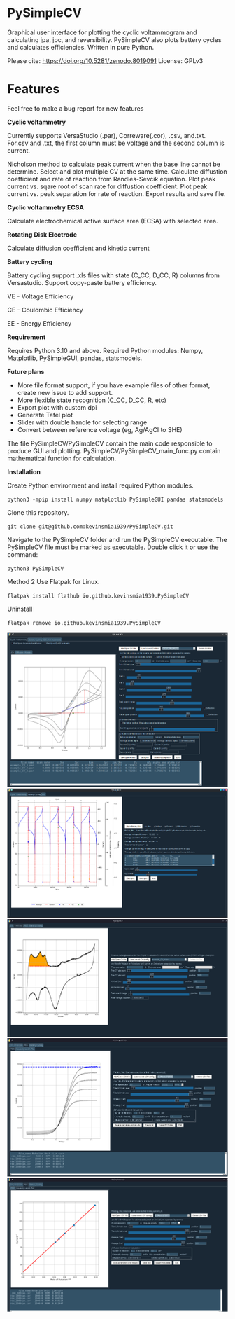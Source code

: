 # PySimpleCV
Graphical user interface for plotting the cyclic voltammogram and calculating jpa, jpc, and reversibility.
PySimpleCV also plots battery cycles and calculates efficiencies. Written in pure Python.

Please cite: https://doi.org/10.5281/zenodo.8019091
License: GPLv3

# Features

Feel free to make a bug report for new features

**Cyclic voltammetry**

Currently supports VersaStudio (.par), Correware(.cor), .csv, and.txt.
For.csv and .txt, the first column must be voltage and the second column is current.

Nicholson method to calculate peak current when the base line cannot be determine.
Select and plot multiple CV at the same time.
Calculate diffustion coefficient and rate of reaction from Randles-Sevcik equation.
Plot peak current vs. sqare root of scan rate for diffustion coefficient.
Plot peak current vs. peak separation for rate of reaction.
Export results and save file.

**Cyclic voltammetry ECSA**

Calculate electrochemical active surface area (ECSA) with selected area.

**Rotating Disk Electrode**

Calculate diffusion coefficient and kinetic current

**Battery cycling**

Battery cycling support .xls files with state (C_CC, D_CC, R) columns from Versastudio.
Support copy-paste battery efficiency.

VE - Voltage Efficiency

CE - Coulombic Efficiency

EE - Energy Efficiency

**Requirement**

Requires Python 3.10 and above.
Required Python modules: Numpy, Matplotlib, PySimpleGUI, pandas, statsmodels.


**Future plans**
* More file format support, if you have example files of other format, create new issue to add support.
* More flexible state recognition (C_CC, D_CC, R, etc)
* Export plot with custom dpi
* Generate Tafel plot
* Slider with double handle for selecting range
* Convert between reference voltage (eg, Ag/AgCl to SHE)

The file PySimpleCV/PySimpleCV contain the main code responsible to produce GUI and plotting.
PySimpleCV/PySimpleCV_main_func.py contain mathematical function for calculation.

**Installation**

Create Python environment and install required Python modules.

`python3 -mpip install numpy matplotlib PySimpleGUI pandas statsmodels`

Clone this repository.

`git clone git@github.com:kevinsmia1939/PySimpleCV.git`

Navigate to the PySimpleCV folder and run the PySimpleCV executable. The PySimpleCV file must be marked as executable. Double click it or use the command:

`python3 PySimpleCV`

Method 2
Use Flatpak for Linux.

`flatpak install flathub io.github.kevinsmia1939.PySimpleCV`

Uninstall

`flatpak remove io.github.kevinsmia1939.PySimpleCV`

![PySimpleCV](https://github.com/kevinsmia1939/PySimpleCV/blob/main/data/screenshot/cv_screenshot.png?raw=true)
![PySimpleCV](https://github.com/kevinsmia1939/PySimpleCV/blob/main/data/screenshot/battery_screenshot.png?raw=true)
![PySimpleCV](https://github.com/kevinsmia1939/PySimpleCV/blob/main/data/screenshot/ecsa_screenshot.png?raw=true)
![PySimpleCV](https://github.com/kevinsmia1939/PySimpleCV/blob/main/data/screenshot/rde_screenshot.png?raw=true)
![PySimpleCV](https://github.com/kevinsmia1939/PySimpleCV/blob/main/data/screenshot/kou_lev_screenshot.png?raw=true)
